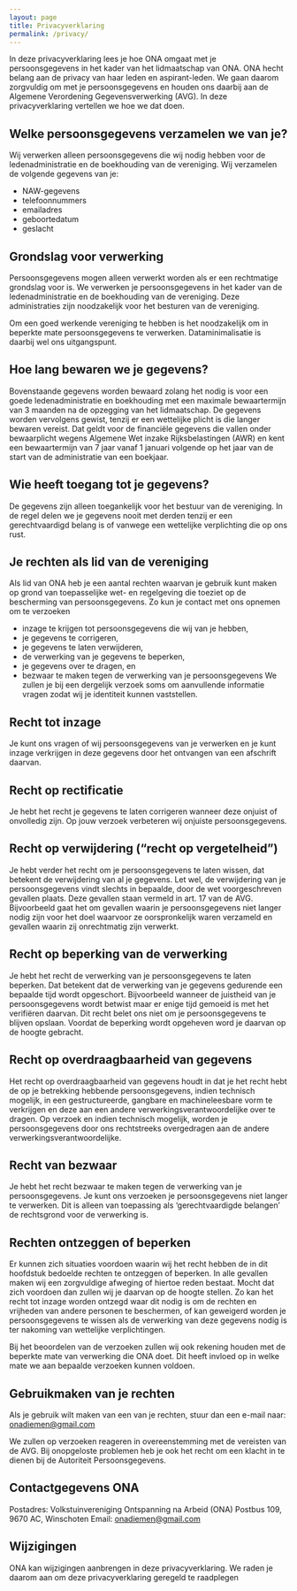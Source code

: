 ```yaml
---
layout: page
title: Privacyverklaring
permalink: /privacy/
---
```

In deze privacyverklaring lees je hoe ONA omgaat met je persoonsgegevens in het kader van het lidmaatschap van ONA.
ONA hecht belang aan de privacy van haar leden en aspirant-leden. We gaan daarom zorgvuldig om met je persoonsgegevens en houden ons daarbij aan de Algemene Verordening Gegevensverwerking (AVG). In deze privacyverklaring vertellen we hoe we dat doen.
## Welke persoonsgegevens verzamelen we van je?
Wij verwerken alleen persoonsgegevens die wij nodig hebben voor de ledenadministratie en de boekhouding van de vereniging. Wij verzamelen de volgende gegevens van je:
- NAW-gegevens
- telefoonnummers
- emailadres
- geboortedatum
- geslacht

## Grondslag voor verwerking
Persoonsgegevens mogen alleen verwerkt worden als er een rechtmatige grondslag voor is. We verwerken je persoonsgegevens in het kader van de ledenadministratie en de boekhouding van de vereniging. Deze administraties zijn noodzakelijk voor het besturen van de vereniging.

Om een goed werkende vereniging te hebben is het noodzakelijk om in beperkte mate persoonsgegevens te verwerken. Dataminimalisatie is daarbij wel ons uitgangspunt.

## Hoe lang bewaren we je gegevens?
Bovenstaande gegevens worden bewaard zolang het nodig is voor een goede ledenadministratie en boekhouding met een maximale bewaartermijn van 3 maanden na de opzegging van het lidmaatschap. De gegevens worden vervolgens gewist, tenzij er een wettelijke plicht is die langer bewaren vereist. Dat geldt voor de financiële gegevens die vallen onder bewaarplicht wegens Algemene Wet inzake Rijksbelastingen (AWR) en kent een bewaartermijn van 7 jaar vanaf 1 januari volgende op het jaar van de start van de administratie van een boekjaar.

## Wie heeft toegang tot je gegevens?
De gegevens zijn alleen toegankelijk voor het bestuur van de vereniging. In de regel delen we je gegevens nooit met derden tenzij er een gerechtvaardigd belang is of vanwege een wettelijke verplichting die op ons rust.

## Je rechten als lid van de vereniging
Als lid van ONA heb je een aantal rechten waarvan je gebruik kunt maken op grond van toepasselijke wet- en regelgeving die toeziet op de bescherming van persoonsgegevens. Zo kun je contact met ons opnemen om te verzoeken
- inzage te krijgen tot persoonsgegevens die wij van je hebben,
- je gegevens te corrigeren,
- je gegevens te laten verwijderen,
- de verwerking van je gegevens te beperken,
- je gegevens over te dragen, en
- bezwaar te maken tegen de verwerking van je persoonsgegevens
We zullen je bij een dergelijk verzoek soms om aanvullende informatie vragen zodat wij je identiteit kunnen vaststellen.

## Recht tot inzage
Je kunt ons vragen of wij persoonsgegevens van je verwerken en je kunt inzage verkrijgen in deze gegevens door het ontvangen van een afschrift daarvan.

## Recht op rectificatie
Je hebt het recht je gegevens te laten corrigeren wanneer deze onjuist of onvolledig zijn. Op jouw verzoek verbeteren wij onjuiste persoonsgegevens.

## Recht op verwijdering (“recht op vergetelheid”)
Je hebt verder het recht om je persoonsgegevens te laten wissen, dat betekent de verwijdering van al je gegevens. Let wel, de verwijdering van je persoonsgegevens vindt slechts in bepaalde, door de wet voorgeschreven gevallen plaats. Deze gevallen staan vermeld in art. 17 van de AVG. Bijvoorbeeld gaat het om gevallen waarin je persoonsgegevens niet langer nodig zijn voor het doel waarvoor ze oorspronkelijk waren verzameld en gevallen waarin zij onrechtmatig zijn verwerkt.

## Recht op beperking van de verwerking
Je hebt het recht de verwerking van je persoonsgegevens te laten beperken. Dat betekent dat de verwerking van je gegevens gedurende een bepaalde tijd wordt opgeschort. Bijvoorbeeld wanneer de juistheid van je persoonsgegevens wordt betwist maar er enige tijd gemoeid is met het verifiëren daarvan. Dit recht belet ons niet om je persoonsgegevens te blijven opslaan. Voordat de beperking wordt opgeheven word je daarvan op de hoogte gebracht.

## Recht op overdraagbaarheid van gegevens
Het recht op overdraagbaarheid van gegevens houdt in dat je het recht hebt de op je betrekking hebbende persoonsgegevens, indien technisch mogelijk, in een gestructureerde, gangbare en machineleesbare vorm te verkrijgen en deze aan een andere verwerkingsverantwoordelijke over te dragen. Op verzoek en indien technisch mogelijk, worden je persoonsgegevens door ons rechtstreeks overgedragen aan de andere verwerkingsverantwoordelijke.

## Recht van bezwaar
Je hebt het recht bezwaar te maken tegen de verwerking van je persoonsgegevens. Je kunt ons verzoeken je persoonsgegevens niet langer te verwerken. Dit is alleen van toepassing als ‘gerechtvaardigde belangen’ de rechtsgrond voor de verwerking is.

## Rechten ontzeggen of beperken
Er kunnen zich situaties voordoen waarin wij het recht hebben de in dit hoofdstuk bedoelde rechten te ontzeggen of beperken. In alle gevallen maken wij een zorgvuldige afweging of hiertoe reden bestaat. Mocht dat zich voordoen dan zullen wij je daarvan op de hoogte stellen.
Zo kan het recht tot inzage worden ontzegd waar dit nodig is om de rechten en vrijheden van andere personen te beschermen, of kan geweigerd worden je persoonsgegevens te wissen als de verwerking van deze gegevens nodig is ter nakoming van wettelijke verplichtingen.

Bij het beoordelen van de verzoeken zullen wij ook rekening houden met de beperkte mate van verwerking die ONA doet. Dit heeft invloed op in welke mate we aan bepaalde verzoeken kunnen voldoen.

## Gebruikmaken van je rechten
Als je gebruik wilt maken van een van je rechten, stuur dan een e-mail naar: onadiemen@gmail.com

We zullen op verzoeken reageren in overeenstemming met de vereisten van de AVG. Bij onopgeloste problemen heb je ook het recht om een klacht in te dienen bij de Autoriteit Persoonsgegevens.

## Contactgegevens ONA
Postadres:
Volkstuinvereniging Ontspanning na Arbeid (ONA)
Postbus 109, 9670 AC, Winschoten
Email: onadiemen@gmail.com

## Wijzigingen
ONA kan wijzigingen aanbrengen in deze privacyverklaring. We raden je daarom aan om deze privacyverklaring geregeld te raadplegen
